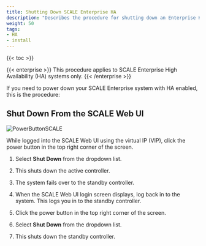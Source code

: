 ```yaml
---
title: Shutting Down SCALE Enterprise HA
description: "Describes the procedure for shutting down an Enterprise HA system in TrueNAS SCALE."
weight: 50
tags:
- HA
- install
---
```


{{< toc >}}

{{< enterprise >}}
This procedure applies to SCALE Enterprise High Availability (HA) systems only.
{{< /enterprise >}}

If you need to power down your SCALE Enterprise system with HA enabled, this is the procedure:

## Shut Down From the SCALE Web UI

![PowerButtonSCALE](/images/SCALE/Dashboard/PowerButtonSCALE.png "Power Button SCALE")

While logged into the SCALE Web UI using the virtual IP (VIP), click the power button in the top right corner of the screen.

1. Select **Shut Down** from the dropdown list.

2. This shuts down the active controller.

3. The system fails over to the standby controller.

4. When the SCALE Web UI login screen displays, log back in to the system. This logs you in to the standby controller.

5. Click the power button in the top right corner of the screen.

6. Select **Shut Down** from the dropdown list.

7. This shuts down the standby controller.
